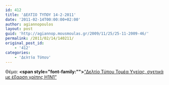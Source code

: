 ```yaml
---
id: 412
title: 'ΔΕΛΤΙΟ ΤΥΠΟΥ 14-2-2011'
date: '2011-02-14T00:00:00+02:00'
author: agiannopoulos
layout: post
guid: 'http://agiannop.mousmoulas.gr/2009/11/25/25-11-2009-46/'
permalink: /2011/02/14/140211/
original_post_id:
    - '412'
categories:
    - 'Δελτία Τύπου'
---
```


Θέμα: **<span style="font-family:""></span>**[“Δελτίο Τύπου Τομέα Υγείας, σχετικά με έξαρση γρίπης Η1Ν1” ](http://localhost:8000/wp-content/uploads/2009/11/14022011_dt_eksarsi_h1n1.pdf)